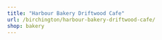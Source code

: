 ```yaml
---
title: "Harbour Bakery Driftwood Cafe"
url: /birchington/harbour-bakery-driftwood-cafe/
shop: bakery
---
```


